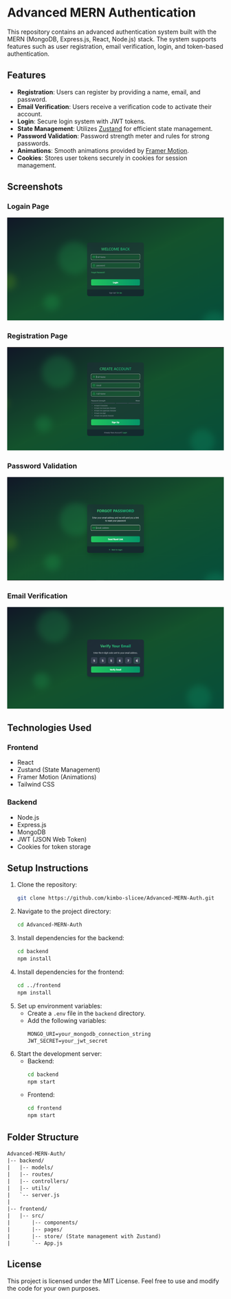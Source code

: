 # Advanced MERN Authentication

This repository contains an advanced authentication system built with the MERN (MongoDB, Express.js, React, Node.js) stack. The system supports features such as user registration, email verification, login, and token-based authentication.

## Features

- **Registration**: Users can register by providing a name, email, and password.
- **Email Verification**: Users receive a verification code to activate their account.
- **Login**: Secure login system with JWT tokens.
- **State Management**: Utilizes [Zustand](https://github.com/pmndrs/zustand) for efficient state management.
- **Password Validation**: Password strength meter and rules for strong passwords.
- **Animations**: Smooth animations provided by [Framer Motion](https://www.framer.com/motion/).
- **Cookies**: Stores user tokens securely in cookies for session management.

## Screenshots

### Logain Page
![Logain Page](./captures/loginPage.PNG)

### Registration Page
![Registration Page](./captures/2.PNG)

### Password Validation
![Password Validation](./captures/forgetPassword.PNG)

### Email Verification
![Email Verification](./captures/Capture.PNG)

## Technologies Used

### Frontend
- React
- Zustand (State Management)
- Framer Motion (Animations)
- Tailwind CSS

### Backend
- Node.js
- Express.js
- MongoDB
- JWT (JSON Web Token)
- Cookies for token storage

## Setup Instructions

1. Clone the repository:
   ```bash
   git clone https://github.com/kimbo-slicee/Advanced-MERN-Auth.git
   ```
2. Navigate to the project directory:
   ```bash
   cd Advanced-MERN-Auth
   ```
3. Install dependencies for the backend:
   ```bash
   cd backend
   npm install
   ```
4. Install dependencies for the frontend:
   ```bash
   cd ../frontend
   npm install
   ```
5. Set up environment variables:
    - Create a `.env` file in the `backend` directory.
    - Add the following variables:
      ```env
      MONGO_URI=your_mongodb_connection_string
      JWT_SECRET=your_jwt_secret
      ```
6. Start the development server:
    - Backend:
      ```bash
      cd backend
      npm start
      ```
    - Frontend:
      ```bash
      cd frontend
      npm start
      ```

## Folder Structure

```
Advanced-MERN-Auth/
|-- backend/
|   |-- models/
|   |-- routes/
|   |-- controllers/
|   |-- utils/
|   `-- server.js
|
|-- frontend/
|   |-- src/
|       |-- components/
|       |-- pages/
|       |-- store/ (State management with Zustand)
|       `-- App.js
```

## License

This project is licensed under the MIT License. Feel free to use and modify the code for your own purposes.
